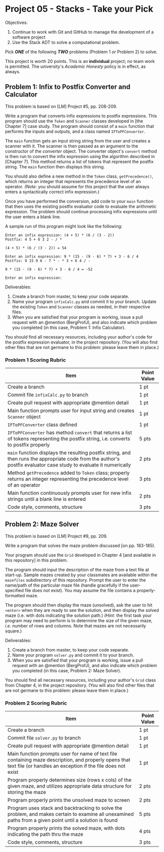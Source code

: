 # Project 05 - Stacks - Take your Pick

Objectives:  

1. Continue to work with Git and GitHub to manage the development of a software project
2. Use the Stack ADT to solve a computational problem.
  
Pick ***ONE*** of the following ***TWO*** problems (Problem 1 *or* Problem 2) to solve.  

This project is worth 20 points. This is an **individual** project; no team work is permitted. The university's *Academic Honesty* policy is in effect, as always.

## Problem 1: Infix to Postfix Converter and Calculator

This problem is based on [LM] Project #5, pp. 208-209.

Write a program that converts infix expressions to postfix expressions. This program should use the `Token` and `Scanner` classes developed in [the Chapter 7] case study. The program should consist of a `main` function that performs the inputs and outputs, and a class named `IFToPFConverter`. 

The `main` function gets an input string string from the user and creates a scanner with it. The scanner is then passed as an argument to the constructor of the *converter* object. The converter object's `convert` method is then run to convert the infix expression using the algorithm described in [Chapter 7]. This method returns a list of tokens that represent the postfix string. The `main` function then displays this string.

You should also define a new method in the `Token` class, `getPrecedence()`, which returns an integer that represents the precedence level of an operator. *(Note:* you should assume for this project that the user always enters a syntactically correct infix expression.)

Once you have performed the conversion, add code to your `main` function that then uses the existing postfix evaluator code to evaluate the arithmetic expression. The problem should continue processing infix expressions until the user enters a blank line.

A sample run of this program might look like the following:

```
Enter an infix expression: (4 + 5) * (6 / (3 - 2))
Postfix: 4 5 + 6 3 2 - / *

(4 + 5) * (6 / (3 - 2)) = 54

Enter an infix expression: 9 * (15 - (9 - 6) * 7) + 3 - 6 / 4
Postfix: 9 15 9 6 - 7 * - * 3 + 6 4 / - 

9 * (15 - (9 - 6) * 7) + 3 - 6 / 4 = -52

Enter an infix expression:
```

Deliverables:

1. Create a branch from master, to keep your code separate.
2. Name your program `infixCalc.py` and commit it to your branch. Update the existing `Token` and `Scanner` classes as needed, in their respective files.
3. When you are satisfied that your program is working, issue a pull request with an @mention (BergProfJ), and also indicate which problem you completed (in this case, Problem 1: Infix Calculator).

You should find all necessary resources, including your author's code for the postfix expression evaluator, in the project repository. (You will also find other files that are not germane to this problem: please leave them in place.)

### Problem 1 Scoring Rubric

Item | Point Value
---- | -----
Create a branch | 1 pt
Commit file `infixCalc.py` to branch | 1 pt
Create pull request with appropriate @mention detail | 1 pt
Main function prompts user for input string and creates `Scanner` object | 1 pt
`IFToPFConverter` class defined | 1 pt
`IFToPFConverter` has method `convert` that returns a list of tokens representing the postfix string, i.e. converts to postfix properly | 5 pts
`main` function displays the resulting postfix string, and then runs the appropriate code from the author's postfix evaluator case study to evaluate it numerically | 2 pts
Method `getPrecedence` added to `Token` class; properly returns an integer representing the precedence level of an operator | 3 pts
Main function continuously prompts user for new infix strings until a blank line is entered | 2 pts
Code style, comments, structure | 3 pts


## Problem 2: Maze Solver

This problem is based on [LM] Project #9, pp. 209.

Write a program that solves the maze problem discussed [on pp. 183-185). 

Your program should use the `Grid` developed in Chapter 4 [and available in this repository] in this problem.

The program should input the description of the maze from a text file at start-up. Sample mazes created by your classmates are available within the `mazefiles` subdirectory of this repository. Prompt the user to enter the name/path of the particular maze file (handle gracefully if the user-specified file does not exist). You may assume the file contains a properly-formatted maze.

The program should then display the maze (unsolved), ask the user to hit `<enter>` when they are ready to see the solution, and then display the solved maze (i.e. with dots indicating the solution path.)  *(Hint:* the first task your program may need to perform is to determine the size of the given maze, *i.e.* number of rows and columns. Note that mazes are not necessarily square.)

Deliverables:

1. Create a branch from master, to keep your code separate.
2. Name your program `solver.py` and commit it to your branch. 
3. When you are satisfied that your program is working, issue a pull request with an @mention (BergProfJ), and also indicate which problem you completed (in this case, Problem 2: Maze Solver).

You should find all necessary resources, including your author's `Grid` class from Chapter 4, in the project repository. (You will also find other files that are not germane to this problem: please leave them in place.)

### Problem 2 Scoring Rubric

Item | Point Value
---- | -----
Create a branch | 1 pt
Commit file `solver.py` to branch | 1 pt
Create pull request with appropriate @mention detail | 1 pt
Main function prompts user for name of text file containing maze description, and properly opens that text file (or handles an exception if the file does not exist | 1 pt
Program properly determines size (rows x cols) of the given maze, and utilizes appropriate data structure for storing the maze | 2 pts
Program properly prints the unsolved maze to screen | 2 pts
Program uses stack and backtracking to solve the problem, and makes certain to examine all unexamined paths from a given point until a solution is found | 5 pts
Program properly prints the solved maze, with dots indicating the path thru the maze | 4 pts
Code style, comments, structure | 3 pts



